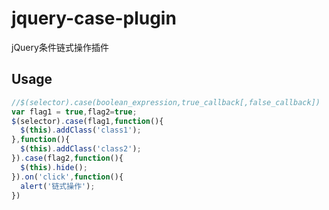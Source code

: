 # jquery-case-plugin
jQuery条件链式操作插件
## Usage
```js
//$(selector).case(boolean_expression,true_callback[,false_callback])
var flag1 = true,flag2=true;
$(selector).case(flag1,function(){
  $(this).addClass('class1');
},function(){
  $(this).addClass('class2');
}).case(flag2,function(){
  $(this).hide();
}).on('click',function(){
  alert('链式操作');
})
```
